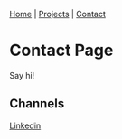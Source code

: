 [Home](https://github.com/MooDevArts/Humber/blob/main/Web%20Dev/Courses/Workshops/Tasks/4/Markdown%20Portfolio/index.md)
 | [Projects](https://github.com/MooDevArts/Humber/blob/main/Web%20Dev/Courses/Workshops/Tasks/4/Markdown%20Portfolio/projects.md)
 | [Contact](https://github.com/MooDevArts/Humber/blob/main/Web%20Dev/Courses/Workshops/Tasks/4/Markdown%20Portfolio/contact.md)

# Contact Page

Say hi!

## Channels

<a href="https://www.linkedin.com/in/himanshu-agarwal-470084267/" target="_blank">Linkedin</a>